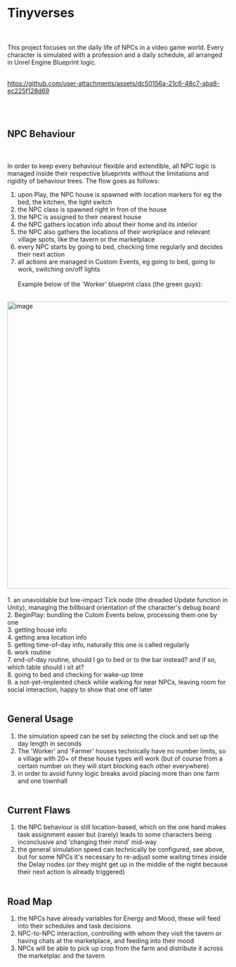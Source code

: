 # Tinyverses
<br/><br/>
This project focuses on the daily life of NPCs in a video game world.
Every character is simulated with a profession and a daily schedule, all arranged in Unrel Engine Blueprint logic.
<br/><br/>

https://github.com/user-attachments/assets/dc50156a-21c6-48c7-aba8-ec225f128d69

<br/><br/>

## NPC Behaviour
<br/><br/>
In order to keep every behaviour flexible and extendible, all NPC logic is managed inside their respective blueprints without the limitations and rigidity of behaviour trees.
The flow goes as follows:
1. upon Play, the NPC house is spawned with location markers for eg the bed, the kitchen, the light switch
2. the NPC class is spawned right in fron of the house
3. the NPC is assigned to their nearest house
4. the NPC gathers location info about their home and its interior
5. the NPC also gathers the locations of their workplace and relevant village spots, like the tavern or the marketplace
6. every NPC starts by going to bed, checking time regularly and decides their next action
7. all actions are managed in Custom Events, eg going to bed, going to work, switching on/off lights
<br/><br/>
Example below of the 'Worker' blueprint class (the green guys):
<br/><br/>
<img width="800" height="654" alt="image" src="https://github.com/user-attachments/assets/930baf0f-86d3-4f9f-9721-c4fcbcbd7e1c" />
<br/><br/>
1. an unavoidable but low-impact Tick node (the dreaded Update function in Unity), managing the billboard orientation of the character's debug board<br/>
2. BeginPlay: bundling the Cutom Events below, processing them one by one<br/>
3. getting house info<br/>
4. getting area location info<br/>
5. getting time-of-day info, naturally this one is called regularly<br/>
6. work routine<br/>
7. end-of-day routine, should I go to bed or to the bar instead? and if so, which table should i sit at?<br/>
8. going to bed and checking for wake-up time<br/>
9. a not-yet-implented check while walking for near NPCs, leaving room for social interaction, happy to show that one off later
<br/><br/>

## General Usage

1. the simulation speed can be set by selecting the clock and set up the day length in seconds
2. The 'Worker' and 'Farmer' houses technically have no number limits, so a village with 20+ of these house types will work (but of course from a certain number on they will start blocking each other everywhere)
3. in order to avoid funny logic breaks avoid placing more than one farm and one townhall
<br/><br/>

## Current Flaws

1. the NPC behaviour is still location-based, which on the one hand makes task assignment easier but (rarely) leads to some characters being inconclusive and 'changing their mind' mid-way
2. the general simulation speed can technically be configured, see above, but for some NPCs it's necessary to re-adjust some waiting times inside the Delay nodes (or they might get up in the middle of the night because their next action is already triggered)
<br/><br/>

## Road Map

1. the NPCs have already variables for Energy and Mood, these will feed into their schedules and task decisions
2. NPC-to-NPC interaction, controlling with whom they visit the tavern or having chats at the marketplace, and feeding into their mood
3. NPCs will be able to pick up crop from the farm and distribute it across the marketplac and the tavern

